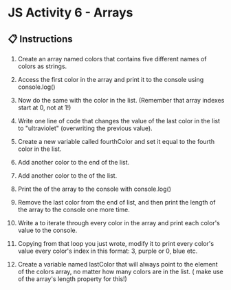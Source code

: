 # JS Activity 6 - Arrays

## 📋 Instructions

1.  Create an array named colors that contains five different names of colors as strings.
 
2. Access the first color in the array and print it to the console using console.log()
   
3. Now do the same with the  color in the list. (Remember that array indexes start at 0, not at 1!)

4. Write one line of code that changes the value of the last color in the list to "ultraviolet" (overwriting the previous value).

5. Create a new variable called fourthColor and set it equal to the fourth color in the list.

6.  Add another color to the end of the list.

7. Add another color to the  of the list.

8. Print the  of the array to the console with console.log()

9.  Remove the last color from the end of list, and then print the length of the array to the console one more time.

10.  Write a  to iterate through every color in the array and print each color's value to the console.

11. Copying from that loop you just wrote, modify it to print every color's value  every color's index in this format: 3, purple or 0, blue etc.

12. Create a variable named lastColor that will always point to the  element of the colors array, no matter how many colors are in the list. ( make use of the array's length property for this!)